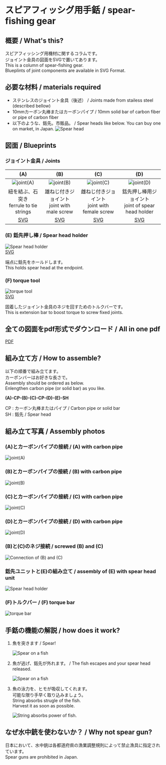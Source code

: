 # スピアフィッシグ用手銛 / spear-fishing gear

## 概要 / What's this?
スピアフィッシング用機材に関するコラムです。  
ジョイント金具の図面をSVGで置いてあります。  
This is a column of spear-fishing gear.  
Blueplints of joint components are available in SVG Format.

## 必要な材料 / materials required
- ステンレスのジョイント金具（後述） / Joints made from stailess steel (described bellow) 
- 10mmカーボン丸棒またはカーボンパイプ / 10mm solid bar of carbon fiber or pipe of carbon fiber
- 以下のような、銛先。市販品。 / Spear heads like below. You can buy one on market, in Japan.
    ![Spear head](./jpgs/SH.jpg)


## 図面 / Blueprints

### ジョイント金具 / Joints
|(A)|(B)|(C)|(D)|
|:---------:|:-----------------:|:--------:|:-:|
|![joint(A)](./pngs/A.png)|![joint(B)](./pngs/B.png)|![joint(C)](./pngs/C.png)|![joint(D)](./pngs/D.png)|
紐を結ぶ、石突き<br>ferrule to tie strings|雄ねじ付きジョイント<br>joint with male screw|雌ねじ付きジョイント<br>joint with female screw|銛先押し棒用ジョイント<br>joint of spear head holder|
|[SVG](./svgs/A.svg)|[SVG](./svgs/B.svg)|[SVG](./svgs/C.svg)|[SVG](./svgs/D.svg)|


### (E) 銛先押し棒 / Spear head holder
![Spear head holder](./pngs/E.png)  
[SVG](./svgs/E.svg)

端点に銛先をホールドします。  
This holds spear head at the endpoint.

### (F) torque tool
![torque tool](./pngs/F.png)  
[SVG](./svgs/F.svg)

固着したジョイント金具のネジを回すためのトルクバーです。  
This is extension bar to boost torque to screw fixed joints.


## 全ての図面をpdf形式でダウンロード / All in one pdf
[PDF](./pdfs/blueprint.pdf)

## 組み立て方 / How to assemble?
以下の順番で組み立てます。  
カーボンバーはお好きな長さで。  
Assembly should be ordered as below.  
Enlengthen carbon pipe (or solid bar) as you like.  

**(A)-CP-(B)-(C)-CP-(D)-(E)-SH**

CP : カーボン丸棒またはパイプ / Carbon pipe or solid bar  
SH : 銛先 / Spear head


## 組み立て写真 / Assembly photos
### (A)とカーボンパイプの接続 / (A) with carbon pipe

![joint(A)](./jpgs/A.jpg)

### (B)とカーボンパイプの接続 / (B) with carbon pipe

![joint(B)](./jpgs/B.jpg)

### (C)とカーボンパイプの接続 / (C) with carbon pipe

![joint(C)](./jpgs/C.jpg)

### (D)とカーボンパイプの接続 / (D) with carbon pipe

![joint(D)](./jpgs/D.jpg)

### (B)と(C)のネジ接続 / screwed (B) and (C)

![Connection of (B) and (C)](./jpgs/B-C.jpg)

### 銛先ユニットと(E)の組み立て / assembly of (E) with spear head unit

![Spear head holder](./jpgs/E.jpg)

### (F)トルクバー / (F) torque bar

![torque bar](./jpgs/F.jpg)

## 手銛の機能の解説 / how does it work?

1. 魚を突きます / Spear!

    ![Spear on a fish](./jpgs/01_speared.jpg)

2. 魚が逃げ、銛先が外れます。 / The fish escapes and your spear head released.

    ![Spear on a fish](./jpgs/02_escape.jpg)

3. 魚の泳力を、ヒモが吸収してくれます。  
可能な限り手早く取り込みましょう。  
String absorbs strugle of the fish.  
Harvest it as soon as possible.

    ![String absorbs power of fish.](./jpgs/03_keep.jpg)


## なぜ水中銃を使わないか？ / Why not spear gun?
日本において、水中銃は各都道府県の漁業調整規則によって禁止漁具に指定されています。  
Spear guns are prohibited in Japan.
